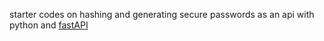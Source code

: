 starter codes on hashing and generating secure passwords as an api with python and [fastAPI](https://fastapi.tiangolo.com/)
